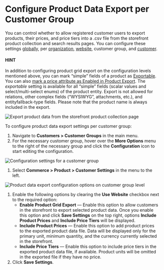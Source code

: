 <a id="user-guide-customer-groups-customer-settings"></a>

# Configure Product Data Export per Customer Group

You can control whether to allow registered customer users to export products, their prices, and price tiers into a .csv file from the storefront product collection and search results pages. You can configure these settings [globally](../../../../../system/configuration/commerce/product/global-customer-settings.md#sys-commerce-product-customer-settings), per [organization](../../../../../system/user-management/organizations/org-configuration/commerce/product/organization-customer-settings.md#sys-users-organization-commerce-products-customer-settings), [website](../../../../../system/websites/web-configuration/commerce/product/website-customer-settings.md#sys-websites-commerce-products-customer-settings), customer group, and [customer](../../../../customers/customer-configuration/commerce/product/customer-product-settings.md#user-guide-customers-customer-settings).

#### HINT
In addition to configuring product grid export on the configuration levels mentioned above, you can mark “simple” fields of a product as [Exportable](../../../../../system/entities/entity-fields/entity-fields-advanced-properties.md#admin-guide-create-entity-fields-advanced). You can also [mark a price attribute as Enabled in Product Export](../../../../../products/price-attributes/index.md#user-guide-products-price-attributes-manage). The *exportable* setting is available for all “simple” fields (scalar values and select/multi-select enums) of the product entity. Export is not allowed for relations, other complex fields (“WYSIWYG”, attachments, etc.), and entityfallback-type fields. Please note that the product name is always included in the export.

![Export product data from the storefront product collection page](user/img/storefront/navigation/export.png)

To configure product data export settings per customer group:

1. Navigate to **Customers > Customer Groups** in the main menu.
2. For the necessary customer group, hover over the <i class="fa fa-ellipsis-h fa-lg" aria-hidden="true"></i> **More Options** menu to the right of the necessary group and click the <i class="fas fa-cog" aria-hidden="true"></i> **Configuration** icon to start editing the configuration.

![Configuration settings for a customer group](user/img/customers/customer_groups/customer-group-config.png)
1. Select **Commerce > Product > Customer Settings** in the menu to the left.

![Product data export configuration options on customer group level](user/img/customers/customer_groups/customer-settings-config.png)
1. Enable the following options by clearing the **Use Website** checkbox next to the required option:
   * **Enable Product Grid Export** — Enable this option to allow customers in the storefront to export selected product data. Once you enable this option and click **Save Settings** on the top right, options **Include Product Prices** and **Include Price Tiers** will be displayed.
   * **Include Product Prices** — Enable this option to add product prices to the exported product data file. Data will be displayed only for the primary unit, minimum quantity, and the currency currently selected in the storefront.
   * **Include Price Tiers** — Enable this option to include price tiers in the exported product data file, if available. Product units will be omitted in the exported file if they have no price.
2. Click **Save Settings**.

<!-- fa-bars = fa-navicon -->
<!-- Ic Tiles is used as Set As Default in saved views, and as tiles in display layout options -->
<!-- IcPencil refers to Rename in Commerce and Inline Editing in CRM -->
<!-- Check mark in the square. -->
<!-- SortDesc is also used as drop-down arrow -->
<!-- A -->
<!-- B -->
<!-- C -->
<!-- D -->
<!-- E -->
<!-- F -->
<!-- G -->
<!-- H -->
<!-- I -->
<!-- L -->
<!-- M -->
<!-- P -->
<!-- R -->
<!-- S -->
<!-- T -->
<!-- U -->
<!-- Z -->
